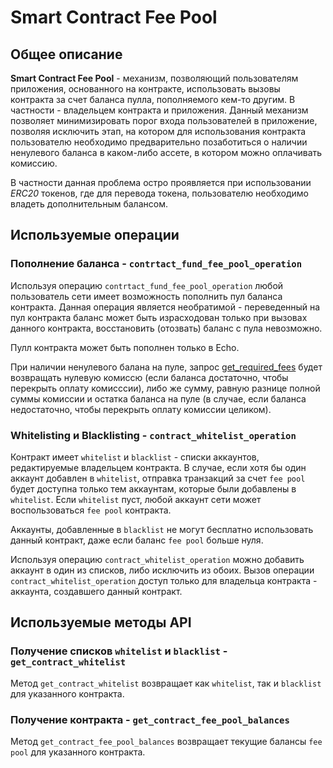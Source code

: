 # Smart Contract Fee Pool

## Общее описание

**Smart Contract Fee Pool** - механизм, позволяющий пользователям приложения, основанного на контракте,
использовать вызовы контракта за счет баланса пулла, пополняемого кем-то другим. В частности - владельцем
контракта и приложения. Данный механизм позволяет минимизировать порог входа пользователей в приложение,
позволяя исключить этап, на котором для использования контракта пользователю необходимо предварительно
позаботиться о наличии ненулевого баланса в каком-либо ассете, в котором можно оплачивать комиссию.

В частности данная проблема остро проявляется при использовании *ERC20* токенов, где для перевода токена,
пользователю необходимо владеть дополнительным балансом.

## Используемые операции

### Пополнение баланса - `contrtact_fund_fee_pool_operation`

Используя операцию `contrtact_fund_fee_pool_operation` любой пользователь сети имеет возможность пополнить пул
баланса контракта. Данная операция является необратимой - переведенный на пул контракта баланс может быть
израсходован только при вызовах данного контракта, восстановить (отозвать) баланс с пула невозможно.

Пулл контракта может быть пополнен только в Echo.

При наличии ненулевого балана на пуле, запрос [get_required_fees](https://echo-dev.io/developers/apis/database-api/#get_required_feesops-id)
будет возвращать нулевую комиссю (если баланса достаточно, чтобы перекрыть оплату комисссии), либо же сумму,
равную разнице полной суммы комиссии и остатка баланса на пуле (в случае, если баланса недостаточно, чтобы
перекрыть оплату комиссии целиком).

### Whitelisting и Blacklisting - `contract_whitelist_operation`

Контракт имеет `whitelist` и `blacklist` - списки аккаунтов, редактируемые владельцем контракта. В случае, если
хотя бы один аккаунт добавлен в `whitelist`, отправка транзакций за счет `fee pool` будет доступна только тем
аккаунтам, которые были добавлены в `whitelist`. Если `whitelist` пуст, любой аккаунт сети может воспользоваться
`fee pool` контракта.

Аккаунты, добавленные в `blacklist` не могут бесплатно использовать данный контракт, даже если баланс `fee pool`
больше нуля.

Используя операцию `contract_whitelist_operation` можно добавить аккаунт в один из списков, либо исключить из
обоих. Вызов операции `contract_whitelist_operation` доступ только для владельца контракта - аккаунта,
создавшего данный контракт.

## Используемые методы API

### Получение списков `whitelist` и `blacklist` - `get_contract_whitelist`

Метод `get_contract_whitelist` возвращает как `whitelist`, так и `blacklist` для указанного контракта.

### Получение контракта - `get_contract_fee_pool_balances`

Метод `get_contract_fee_pool_balances` возвращает текущие балансы `fee pool` для указанного контракта.
